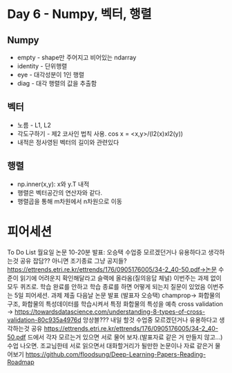 
# Day 6 - Numpy, 벡터, 행렬

## Numpy

* empty - shape만 주어지고 비어있는 ndarray
* identity - 단위행렬
* eye - 대각성분이 1인 행렬
* diag - 대각 행렬의 값을 추출함

## 벡터

* 노름 - L1, L2
* 각도구하기 - 제2 코사인 법칙 사용. cos x = <x,y>/(l2(x)xl2(y))
* 내적은 정사영된 벡터의 길이와 관련있다

## 행렬

* np.inner(x,y): x와 y.T 내적
* 행렬은 벡터공간의 연산자와 같다.
* 행렬곱을 통해 m차원에서 n차원으로 이동


# 피어세션

To Do List
월요일 논문 10-20분 발표: 오승택 
수업중 모르겠던거나 유용하다고 생각하는것 공유
잡담?? 아니면 조기종료
그냥 공지들?
https://ettrends.etri.re.kr/ettrends/176/0905176005/34-2_40-50.pdf->논문 수준이 읽기에 어려운지 확인해달라고 슬랙에 올라옴(질의응답 체널)
이번주는 과제 없이 모두 퀴즈로.
학습 완료를 안하고 학습 종료를 하면 어떻게 되는지 질문이 있었음
이번주는 5일 피어세션.
과제 제출 다음날
논문 발표 (발표자 오승택)
champrop-> 화합물의 구조, 화합물의 특성데이터를 학습시켜서 특정 화합물의 특성을 예측
cross validation -> https://towardsdatascience.com/understanding-8-types-of-cross-validation-80c935a4976d
앙상블???
내일 할것
수업중 모르겠던거나 유용하다고 생각하는것 공유
https://ettrends.etri.re.kr/ettrends/176/0905176005/34-2_40-50.pdf 드에서 각자 모르는거 있으면 서로 물어 보자.(발표자료 같은 거 만들지 않고...) 수업 나오면.
조교님한테 서로 읽으면서 대화할거리가 될만한 논문이나 자료 같은거 물어보기
https://github.com/floodsung/Deep-Learning-Papers-Reading-Roadmap 










 
 
  


  

